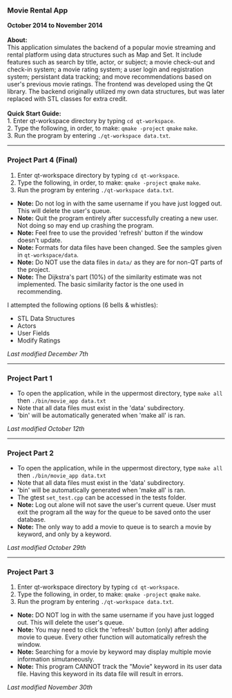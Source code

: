 <h3>Movie Rental App</h3>
<strong>October 2014 to November 2014</strong>
<br><br>
<strong>About:</strong><br>
This application simulates the backend of a popular movie streaming and rental platform using data structures such as Map and Set. It include features such as search by title, actor, or subject; a movie check-out and check-in system; a movie rating system; a user login and registration system; persistant data tracking; and move recommendations based on user's previous movie ratings. The frontend was developed using the Qt library. The backend originally utilized my own data structures, but was later replaced with STL classes for extra credit.
<br><br>
<strong>Quick Start Guide:</strong><br>
1. Enter qt-workspace directory by typing <code>cd qt-workspace</code>.<br>
2. Type the following, in order, to make: <code>qmake -project</code> <code>qmake</code> <code>make</code>.<br>
3. Run the program by entering <code>./qt-workspace data.txt</code>.<br>
<hr />

<h3>Project Part 4 (Final)</h3>

<ol>
<li>Enter qt-workspace directory by typing <code>cd qt-workspace</code>.</li>
<li>Type the following, in order, to make: <code>qmake -project</code> <code>qmake</code> <code>make</code>.</li>
<li>Run the program by entering <code>./qt-workspace data.txt</code>.</li>
</ol>

<ul>
<li> <strong>Note:</strong> Do not log in with the same username if you have just logged out. This will delete the user's queue. </li>
<li> <strong>Note:</strong> Quit the program entirely after successfully creating a new user. Not doing so may end up crashing the program. </li>
<li> <strong>Note:</strong> Feel free to use the provided 'refresh' button if the window doesn't update. </li>
<li><strong>Note:</strong> Formats for data files have been changed. See the samples given in <code>qt-workspace/data</code>.</li>
<li><strong>Note:</strong> Do NOT use the data files in <code>data/</code> as they are for non-QT parts of the project.</li>
<li><strong>Note:</strong> The Dijkstra's part (10%) of the similarity estimate was not implemented. The basic similarity factor is the one used in recommending.</li>
</ul>

I attempted the following options (6 bells & whistles):
- STL Data Structures
- Actors
- User Fields
- Modify Ratings



<em>Last modified December 7th</em>



<hr />

<h3>Project Part 1</h3>
<ul>
<li>To open the application, while in the uppermost directory, type <code>make all</code> then <code>./bin/movie_app data.txt</code></li>
<li>Note that all data files must exist in the 'data' subdirectory.</li>
<li>'bin' will be automatically generated when 'make all' is ran.</li>
</ul>

<em>Last modified October 12th</em>

<hr />

<h3>Project Part 2</h3>
<ul>
<li>To open the application, while in the uppermost directory, type <code>make all</code> then <code>./bin/movie_app data.txt</code></li>
<li>Note that all data files must exist in the 'data' subdirectory.</li>
<li>'bin' will be automatically generated when 'make all' is ran.</li>
<li> The gtest <code>set_test.cpp</code> can be accessed in the tests folder.</li>
<li> <strong>Note:</strong> Log out alone will not save the user's current queue. User must exit the program all the way for the queue to be saved onto the user database. </li>
<li> <strong>Note:</strong> The only way to add a movie to queue is to search a movie by keyword, and only by a keyword. </li>
</ul>

<em>Last modified October 29th</em>

<hr />

<h3>Project Part 3</h3>

<ol>
<li>Enter qt-workspace directory by typing <code>cd qt-workspace</code>.</li>
<li>Type the following, in order, to make: <code>qmake -project</code> <code>qmake</code> <code>make</code>.</li>
<li>Run the program by entering <code>./qt-workspace data.txt</code>.</li>
</ol>

<ul>
<li> <strong>Note:</strong> DO NOT log in with the same username if you have just logged out. This will delete the user's queue. </li>
<li> <strong>Note:</strong> You may need to click the 'refresh' button (only) after adding movie to queue. Every other function will automatically refresh the window. </li>
<li> <strong>Note:</strong> Searching for a movie by keyword may display multiple movie information simutaneously. </li>
<li> <strong>Note:</strong> This program CANNOT track the "Movie" keyword in its user data file. Having this keyword in its data file will result in errors.
</ul>

<em>Last modified November 30th</em>

